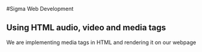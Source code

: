 #Sigma Web Development
<h2>Using HTML audio, video and media tags</h2>
<p>We are implementing media tags in HTML and rendering it on our webpage</p>